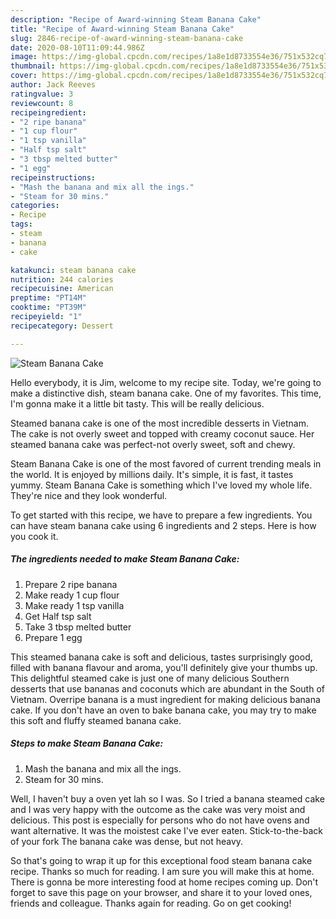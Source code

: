 ```yaml
---
description: "Recipe of Award-winning Steam Banana Cake"
title: "Recipe of Award-winning Steam Banana Cake"
slug: 2846-recipe-of-award-winning-steam-banana-cake
date: 2020-08-10T11:09:44.986Z
image: https://img-global.cpcdn.com/recipes/1a8e1d8733554e36/751x532cq70/steam-banana-cake-recipe-main-photo.jpg
thumbnail: https://img-global.cpcdn.com/recipes/1a8e1d8733554e36/751x532cq70/steam-banana-cake-recipe-main-photo.jpg
cover: https://img-global.cpcdn.com/recipes/1a8e1d8733554e36/751x532cq70/steam-banana-cake-recipe-main-photo.jpg
author: Jack Reeves
ratingvalue: 3
reviewcount: 8
recipeingredient:
- "2 ripe banana"
- "1 cup flour"
- "1 tsp vanilla"
- "Half tsp salt"
- "3 tbsp melted butter"
- "1 egg"
recipeinstructions:
- "Mash the banana and mix all the ings."
- "Steam for 30 mins."
categories:
- Recipe
tags:
- steam
- banana
- cake

katakunci: steam banana cake 
nutrition: 244 calories
recipecuisine: American
preptime: "PT14M"
cooktime: "PT39M"
recipeyield: "1"
recipecategory: Dessert

---
```



![Steam Banana Cake](https://img-global.cpcdn.com/recipes/1a8e1d8733554e36/751x532cq70/steam-banana-cake-recipe-main-photo.jpg)

Hello everybody, it is Jim, welcome to my recipe site. Today, we're going to make a distinctive dish, steam banana cake. One of my favorites. This time, I'm gonna make it a little bit tasty. This will be really delicious.

Steamed banana cake is one of the most incredible desserts in Vietnam. The cake is not overly sweet and topped with creamy coconut sauce. Her steamed banana cake was perfect-not overly sweet, soft and chewy.

Steam Banana Cake is one of the most favored of current trending meals in the world. It is enjoyed by millions daily. It's simple, it is fast, it tastes yummy. Steam Banana Cake is something which I've loved my whole life. They're nice and they look wonderful.


To get started with this recipe, we have to prepare a few ingredients. You can have steam banana cake using 6 ingredients and 2 steps. Here is how you cook it.

<!--inarticleads1-->

##### The ingredients needed to make Steam Banana Cake:

1. Prepare 2 ripe banana
1. Make ready 1 cup flour
1. Make ready 1 tsp vanilla
1. Get Half tsp salt
1. Take 3 tbsp melted butter
1. Prepare 1 egg


This steamed banana cake is soft and delicious, tastes surprisingly good, filled with banana flavour and aroma, you&#39;ll definitely give your thumbs up. This delightful steamed cake is just one of many delicious Southern desserts that use bananas and coconuts which are abundant in the South of Vietnam. Overripe banana is a must ingredient for making delicious banana cake. If you don&#39;t have an oven to bake banana cake, you may try to make this soft and fluffy steamed banana cake. 

<!--inarticleads2-->

##### Steps to make Steam Banana Cake:

1. Mash the banana and mix all the ings.
1. Steam for 30 mins.


Well, I haven&#39;t buy a oven yet lah so I was. So I tried a banana steamed cake and I was very happy with the outcome as the cake was very moist and delicious. This post is especially for persons who do not have ovens and want alternative. It was the moistest cake I&#39;ve ever eaten. Stick-to-the-back of your fork The banana cake was dense, but not heavy. 

So that's going to wrap it up for this exceptional food steam banana cake recipe. Thanks so much for reading. I am sure you will make this at home. There is gonna be more interesting food at home recipes coming up. Don't forget to save this page on your browser, and share it to your loved ones, friends and colleague. Thanks again for reading. Go on get cooking!
